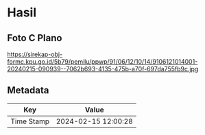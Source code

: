 # Hasil

## Foto C Plano

https://sirekap-obj-formc.kpu.go.id/5b79/pemilu/ppwp/91/06/12/10/14/9106121014001-20240215-090939--7062b693-4135-475b-a70f-697da755fb9c.jpg


## Metadata

| Key        | Value               |
| ---------- | ------------------- |
| Time Stamp | 2024-02-15 12:00:28 |



